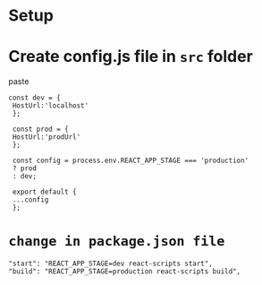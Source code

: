 

# Setup

# Create config.js file in `src` folder
paste

```
const dev = {
 HostUrl:'localhost'
 };
 
 const prod = {
 HostUrl:'prodUrl'
 };
 
 const config = process.env.REACT_APP_STAGE === 'production'
 ? prod
 : dev;
 
 export default {
 ...config
 };
 ```


# `change in package.json file`

 ```
 "start": "REACT_APP_STAGE=dev react-scripts start",
 "build": "REACT_APP_STAGE=production react-scripts build",
 ```
